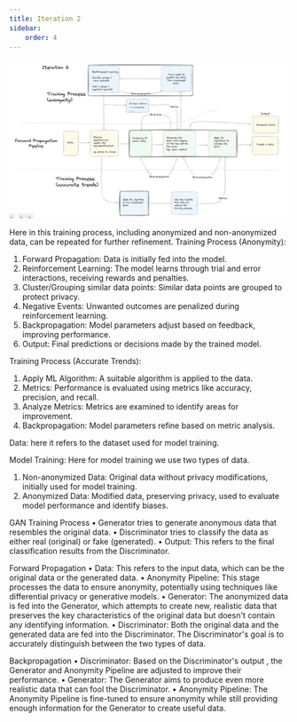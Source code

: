 ```yaml
---
title: Iteration 2
sidebar:
    order: 4
---
```


![Iteration 2](./images/iteration2.png)

Here in this training process, including anonymized and non-anonymized data, can be repeated for further refinement.
Training Process (Anonymity):
1.	Forward Propagation: Data is initially fed into the model.
2.	Reinforcement Learning: The model learns through trial and error interactions, receiving rewards and penalties.
3.	Cluster/Grouping similar data points: Similar data points are grouped to protect privacy.
4.	Negative Events: Unwanted outcomes are penalized during reinforcement learning.
5.	Backpropagation: Model parameters adjust based on feedback, improving performance.
6.	Output: Final predictions or decisions made by the trained model.

Training Process (Accurate Trends):
1.	Apply ML Algorithm: A suitable algorithm is applied to the data.
2.	Metrics: Performance is evaluated using metrics like accuracy, precision, and recall.
3.	Analyze Metrics: Metrics are examined to identify areas for improvement.
4.	Backpropagation: Model parameters refine based on metric analysis.

Data: here it refers to the dataset used for model training.

Model Training:
Here for model training we use two types of data.
1.	Non-anonymized Data: Original data without privacy modifications, initially used for model training.
2.	Anonymized Data: Modified data, preserving privacy, used to evaluate model performance and identify biases.

GAN Training Process
•	Generator tries to generate anonymous data that resembles the original data.
•	Discriminator tries to classify the data as either real (original) or fake (generated).
•	Output: This refers to the final classification results from the Discriminator.

Forward Propagation
•	Data: This refers to the input data, which can be the original data or the generated data.
•	Anonymity Pipeline: This stage processes the data to ensure anonymity, potentially using techniques like differential privacy or generative models.
•	Generator: The anonymized data is fed into the Generator, which attempts to create new, realistic data that preserves the key characteristics of the original data but doesn't contain any identifying information.
•	Discriminator: Both the original data and the generated data are fed into the Discriminator. The Discriminator's goal is to accurately distinguish between the two types of data.

Backpropagation
•	Discriminator: Based on the Discriminator's output , the Generator and Anonymity Pipeline are adjusted to improve their performance.
•	Generator: The Generator aims to produce even more realistic data that can fool the Discriminator.
•	Anonymity Pipeline: The Anonymity Pipeline is fine-tuned to ensure anonymity while still providing enough information for the Generator to create useful data.
